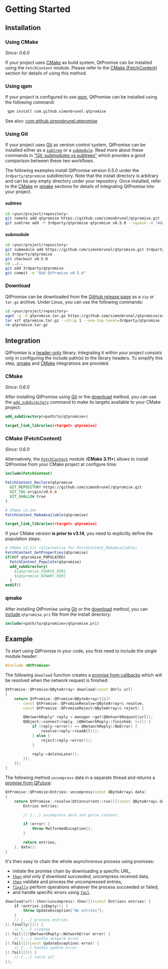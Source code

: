 # Getting Started

## Installation

### Using CMake

*Since: 0.6.0*

If your project uses [CMake](https://cmake.org/) as build system, QtPromise can be installed using
the `FetchContent` module. Please refer to the [CMake (FetchContent)](#cmake-fetchcontent) section
for details of using this method.

### Using qpm

If your project is configured to use [qpm](https://www.qpm.io/), QtPromise can be installed using
the following command:

```sh
 qpm install com.github.simonbrunel.qtpromise
```

See also: [com.github.simonbrunel.qtpromise](https://www.qpm.io/packages/com.github.simonbrunel.qtpromise/)

### Using Git

If your project uses [Git](https://git-scm.com/) as version control system, QtPromise can be
installed either as a [`subtree`](#subtree) or a [`submodule`](#submodule). Read more about these
commands in ["Git: submodules vs subtrees"](https://nering.dev/2016/git-submodules-vs-subtrees/)
which provides a good comparison between these two workflows.

The following examples install QtPromise version 0.5.0 under the `3rdparty/qtpromise` subdirectory.
Note that the install directory is arbitrary and can be any empty directory under your repository.
Once installed, refer to the [CMake](#cmake) or [qmake](#qmake) sections for details of integrating
QtPromise into your project.

#### subtree

```sh
cd <your/project/repository>
git remote add qtpromise https://github.com/simonbrunel/qtpromise.git
git subtree add -P 3rdparty/qtpromise qtpromise v0.5.0 --squash -m "Add QtPromise v0.5.0"
```

#### submodule

```sh
cd <your/project/repository>
git submodule add https://github.com/simonbrunel/qtpromise.git 3rdparty/qtpromise
cd 3rdparty/qtpromise
git checkout v0.5.0
cd ../..
git add 3rdparty/qtpromise
git commit -m "Add QtPromise v0.5.0"
```

### Download

QtPromise can be downloaded from the [GitHub release page](https://github.com/simonbrunel/qtpromise/releases)
as a `zip` or `tar.gz` archive. Under Linux, you can use the following commands:

```sh
cd <your/project/repository>
wget -q -O qtpromise.tar.gz https://github.com/simonbrunel/qtpromise/archive/v0.5.0.tar.gz
tar xzf qtpromise.tar.gz --strip 1 --one-top-level=3rdparty/qtpromise
rm qtpromise.tar.gz
```

## Integration

QtPromise is a [header-only](https://en.wikipedia.org/wiki/Header-only) library. Integrating it
within your project consists only in configuring the include path(s) to the library headers. To
simplify this step, [qmake](#qmake) and [CMake](#cmake) integrations are provided.

### CMake

*Since: 0.6.0*

After installing QtPromise using [Git](#using-git) or the [download](#download) method, you can use
the [`add_subdirectory`](https://cmake.org/cmake/help/latest/command/add_subdirectory.html) command
to make its targets available to your CMake project:

```cmake
add_subdirectory(<path/to/qtpromise>)

target_link_libraries(<target> qtpromise)
```

### CMake (FetchContent)

*Since: 0.6.0*

Alternatively, the [`FetchContent`](https://cmake.org/cmake/help/latest/module/FetchContent.html)
module (**CMake 3.11+**) allows to install QtPromise from your CMake project at configure time:

```cmake
include(FetchContent)

FetchContent_Declare(qtpromise
  GIT_REPOSITORY https://github.com/simonbrunel/qtpromise.git
  GIT_TAG origin/v0.6.0
  GIT_SHALLOW true
)

# CMake v3.14+
FetchContent_MakeAvailable(qtpromise)

target_link_libraries(<target> qtpromise)
```

If your CMake version **is prior to v3.14**, you need to explicitly define the population steps:

```cmake
# CMake v3.11+ (alternative for FetchContent_MakeAvailable)
FetchContent_GetProperties(qtpromise)
if(NOT qtpromise_POPULATED)
  FetchContent_Populate(qtpromise)
  add_subdirectory(
    ${qtpromise_SOURCE_DIR}
    ${qtpromise_BINARY_DIR}
  )
endif()
```

### qmake

After installing QtPromise using [Git](#using-git) or the [download](#download) method, you can
[include](https://doc.qt.io/qt-5/qmake-test-function-reference.html#include-filename) `qtpromise.pri`
file from the install directory:

```cmake
include(<path/to/qtpromise>/qtpromise.pri)
```

## Example

To start using QtPromise in your code, you first need to include the single module header:

```cpp
#include <QtPromise>
```

The following `download` function creates a [promise from callbacks](qpromise/constructor.md) which
will be resolved when the network request is finished:

```cpp
QtPromise::QPromise<QByteArray> download(const QUrl& url)
{
    return QtPromise::QPromise<QByteArray>{[&](
        const QtPromise::QPromiseResolve<QByteArray>& resolve,
        const QtPromise::QPromiseReject<QByteArray>& reject) {

        QNetworkReply* reply = manager->get(QNetworkRequest{url});
        QObject::connect(reply, &QNetworkReply::finished, [=]() {
            if (reply->error() == QNetworkReply::NoError) {
                resolve(reply->readAll());
            } else {
                reject(reply->error());
            }

            reply->deleteLater();
        });
    }};
}
```

The following method `uncompress` data in a separate thread and returns a [promise from QFuture](qtconcurrent.md):

```cpp
QtPromise::QPromise<Entries> uncompress(const QByteArray& data)
{
    return QtPromise::resolve(QtConcurrent::run([](const QByteArray& data) {
        Entries entries;

        // {...} uncompress data and parse content.

        if (error) {
            throw MalformedException{};
        }

        return entries;
    }, data));
}
```

It's then easy to chain the whole asynchronous process using promises:

- initiate the promise chain by downloading a specific URL,
- [`then`](qpromise/then.md) *and only if download succeeded*, uncompress received data,
- [`then`](qpromise/then.md) validate and process the uncompressed entries,
- [`finally`](qpromise/finally.md) perform operations whatever the process succeeded or failed,
- and handle specific errors using [`fail`](qpromise/fail.md).

```cpp
download(url).then(&uncompress).then([](const Entries& entries) {
    if (entries.isEmpty()) {
        throw UpdateException{"No entries"};
    }
    // {...} process entries
}).finally([]() {
    // {...} cleanup
}).fail([](QNetworkReply::NetworkError error) {
    // {...} handle network error
}).fail([](const UpdateException& error) {
    // {...} handle update error
}).fail([]() {
    // {...} catch all
});
```
